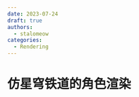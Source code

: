 ```yaml
---
date: 2023-07-24
draft: true
authors:
  - stalomeow
categories:
  - Rendering
---
```


# 仿星穹铁道的角色渲染

<!-- more -->
